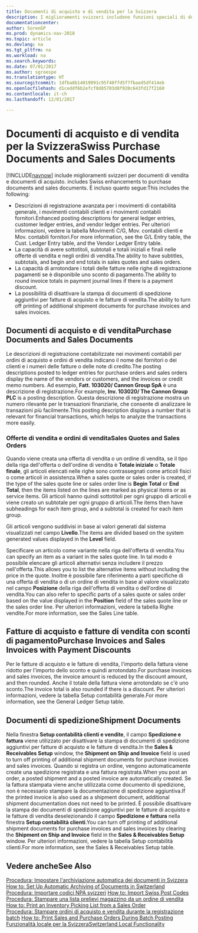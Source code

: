 ```yaml
---
title: Documenti di acquisto e di vendita per la Svizzera
description: I miglioramenti svizzeri includono funzioni speciali di documento di vendita e di acquisto.
documentationcenter: 
author: SorenGP
ms.prod: dynamics-nav-2018
ms.topic: article
ms.devlang: na
ms.tgt_pltfrm: na
ms.workload: na
ms.search.keywords: 
ms.date: 07/01/2017
ms.author: sgroespe
ms.translationtype: HT
ms.sourcegitcommit: 1dfba8b14019991c95f40ffd5f7fbaed5df414eb
ms.openlocfilehash: d1ceddf6b2efcf0d85703d8f920c643fd17f2160
ms.contentlocale: it-ch
ms.lasthandoff: 12/01/2017

---
```

# <a name="swiss-purchase-documents-and-sales-documents"></a><span data-ttu-id="51eff-103">Documenti di acquisto e di vendita per la Svizzera</span><span class="sxs-lookup"><span data-stu-id="51eff-103">Swiss Purchase Documents and Sales Documents</span></span>
[!INCLUDE[navnow](../../includes/navnow_md.md)]<span data-ttu-id="51eff-104"> include miglioramenti svizzeri per documenti di vendita e documenti di acquisto.</span><span class="sxs-lookup"><span data-stu-id="51eff-104"> includes Swiss enhancements to purchase documents and sales documents.</span></span> <span data-ttu-id="51eff-105">È incluso quanto segue:</span><span class="sxs-lookup"><span data-stu-id="51eff-105">This includes the following:</span></span>  

- <span data-ttu-id="51eff-106">Descrizioni di registrazione avanzata per i movimenti di contabilità generale, i movimenti contabili clienti e i movimenti contabili fornitori.</span><span class="sxs-lookup"><span data-stu-id="51eff-106">Enhanced posting descriptions for general ledger entries, customer ledger entries, and vendor ledger entries.</span></span> <span data-ttu-id="51eff-107">Per ulteriori informazioni, vedere la tabella Movimenti C/G, Mov. contabili clienti e Mov. contabili fornitori.</span><span class="sxs-lookup"><span data-stu-id="51eff-107">For more information, see the G/L Entry table, the Cust. Ledger Entry table, and the Vendor Ledger Entry table.</span></span>  
- <span data-ttu-id="51eff-108">La capacità di avere sottotitoli, subtotali e totali iniziali e finali nelle offerte di vendita e negli ordini di vendita.</span><span class="sxs-lookup"><span data-stu-id="51eff-108">The ability to have subtitles, subtotals, and begin and end totals in sales quotes and sales orders.</span></span>  
- <span data-ttu-id="51eff-109">La capacità di arrotondare i totali delle fatture nelle righe di registrazione pagamenti se è disponibile uno sconto di pagamento.</span><span class="sxs-lookup"><span data-stu-id="51eff-109">The ability to round invoice totals in payment journal lines if there is a payment discount.</span></span>  
- <span data-ttu-id="51eff-110">La possibilità di disattivare la stampa di documenti di spedizione aggiuntivi per fatture di acquisto e le fatture di vendita.</span><span class="sxs-lookup"><span data-stu-id="51eff-110">The ability to turn off printing of additional shipment documents for purchase invoices and sales invoices.</span></span>  

## <a name="purchase-documents-and-sales-documents"></a><span data-ttu-id="51eff-111">Documenti di acquisto e di vendita</span><span class="sxs-lookup"><span data-stu-id="51eff-111">Purchase Documents and Sales Documents</span></span>  
<span data-ttu-id="51eff-112">Le descrizioni di registrazione contabilizzate nei movimenti contabili per ordini di acquisto e ordini di vendita indicano il nome dei fornitori o dei clienti e i numeri delle fatture o delle note di credito.</span><span class="sxs-lookup"><span data-stu-id="51eff-112">The posting descriptions posted to ledger entries for purchase orders and sales orders display the name of the vendors or customers, and the invoices or credit memo numbers.</span></span> <span data-ttu-id="51eff-113">Ad esempio, **Fatt. 103020/ Cannon Group SpA** è una descrizione di registrazione.</span><span class="sxs-lookup"><span data-stu-id="51eff-113">For example, **Inv. 103020/ The Cannon Group PLC** is a posting description.</span></span> <span data-ttu-id="51eff-114">Questa descrizione di registrazione mostra un numero rilevante per le transazioni finanziarie, che consente di analizzare le transazioni più facilmente.</span><span class="sxs-lookup"><span data-stu-id="51eff-114">This posting description displays a number that is relevant for financial transactions, which helps to analyze the transactions more easily.</span></span>  

### <a name="sales-quotes-and-sales-orders"></a><span data-ttu-id="51eff-115">Offerte di vendita e ordini di vendita</span><span class="sxs-lookup"><span data-stu-id="51eff-115">Sales Quotes and Sales Orders</span></span>  
<span data-ttu-id="51eff-116">Quando viene creata una offerta di vendita o un ordine di vendita, se il tipo della riga dell'offerta o dell'ordine di vendita è **Totale iniziale** o **Totale finale**, gli articoli elencati nelle righe sono contrassegnati come articoli fisici o come articoli in assistenza.</span><span class="sxs-lookup"><span data-stu-id="51eff-116">When a sales quote or sales order is created, if the type of the sales quote line or sales order line is **Begin Total** or **End Total**, then the items listed on the lines are marked as physical items or as service items.</span></span> <span data-ttu-id="51eff-117">Gli articoli hanno quindi sottotitoli per ogni gruppo di articoli e viene creato un subtotale per ogni gruppo di articoli.</span><span class="sxs-lookup"><span data-stu-id="51eff-117">The items then have subheadings for each item group, and a subtotal is created for each item group.</span></span>  

<span data-ttu-id="51eff-118">Gli articoli vengono suddivisi in base ai valori generati dal sistema visualizzati nel campo **Livello**.</span><span class="sxs-lookup"><span data-stu-id="51eff-118">The items are divided based on the system generated values displayed in the **Level** field.</span></span>  

<span data-ttu-id="51eff-119">Specificare un articolo come variante nella riga dell'offerta di vendita.</span><span class="sxs-lookup"><span data-stu-id="51eff-119">You can specify an item as a variant in the sales quote line.</span></span> <span data-ttu-id="51eff-120">In tal modo è possibile elencare gli articoli alternativi senza includere il prezzo nell'offerta.</span><span class="sxs-lookup"><span data-stu-id="51eff-120">This allows you to list the alternative items without including the price in the quote.</span></span> <span data-ttu-id="51eff-121">Inoltre è possibile fare riferimento a parti specifiche di una offerta di vendita o di un ordine di vendita in base al valore visualizzato nel campo **Posizione** della riga dell'offerta di vendita o dell'ordine di vendita.</span><span class="sxs-lookup"><span data-stu-id="51eff-121">You can also refer to specific parts of a sales quote or sales order based on the value displayed in the **Position** field of the sales quote line or the sales order line.</span></span> <span data-ttu-id="51eff-122">Per ulteriori informazioni, vedere la tabella Righe vendite.</span><span class="sxs-lookup"><span data-stu-id="51eff-122">For more information, see the Sales Line table.</span></span>  

## <a name="purchase-invoices-and-sales-invoices-with-payment-discounts"></a><span data-ttu-id="51eff-123">Fatture di acquisto e fatture di vendita con sconti di pagamento</span><span class="sxs-lookup"><span data-stu-id="51eff-123">Purchase Invoices and Sales Invoices with Payment Discounts</span></span>  
<span data-ttu-id="51eff-124">Per le fatture di acquisto e le fatture di vendita, l'importo della fattura viene ridotto per l'importo dello sconto e quindi arrotondato.</span><span class="sxs-lookup"><span data-stu-id="51eff-124">For purchase invoices and sales invoices, the invoice amount is reduced by the discount amount, and then rounded.</span></span> <span data-ttu-id="51eff-125">Anche il totale della fattura viene arrotondato se c'è uno sconto.</span><span class="sxs-lookup"><span data-stu-id="51eff-125">The invoice total is also rounded if there is a discount.</span></span> <span data-ttu-id="51eff-126">Per ulteriori informazioni, vedere la tabella Setup contabilità generale.</span><span class="sxs-lookup"><span data-stu-id="51eff-126">For more information, see the General Ledger Setup table.</span></span>  

## <a name="shipment-documents"></a><span data-ttu-id="51eff-127">Documenti di spedizione</span><span class="sxs-lookup"><span data-stu-id="51eff-127">Shipment Documents</span></span>  
<span data-ttu-id="51eff-128">Nella finestra **Setup contabilità clienti e vendite**, il campo **Spedizione e fattura** viene utilizzato per disattivare la stampa di documenti di spedizione aggiuntivi per fatture di acquisto e le fatture di vendita.</span><span class="sxs-lookup"><span data-stu-id="51eff-128">In the **Sales & Receivables Setup** window, the **Shipment on Ship and Invoice** field is used to turn off printing of additional shipment documents for purchase invoices and sales invoices.</span></span> <span data-ttu-id="51eff-129">Quando si registra un ordine, vengono automaticamente create una spedizione registrata e una fattura registrata.</span><span class="sxs-lookup"><span data-stu-id="51eff-129">When you post an order, a posted shipment and a posted invoice are automatically created.</span></span> <span data-ttu-id="51eff-130">Se la fattura stampata viene anche utilizzata come documento di spedizione, non è necessario stampare la documentazione di spedizione aggiuntiva.</span><span class="sxs-lookup"><span data-stu-id="51eff-130">If the printed invoice is also used as a shipment document, additional shipment documentation does not need to be printed.</span></span> <span data-ttu-id="51eff-131">È possibile disattivare la stampa dei documenti di spedizione aggiuntivi per le fatture di acquisto e le fatture di vendita deselezionando il campo **Spedizione e fattura** nella finestra **Setup contabilità clienti**.</span><span class="sxs-lookup"><span data-stu-id="51eff-131">You can turn off printing of additional shipment documents for purchase invoices and sales invoices by clearing the **Shipment on Ship and Invoice** field in the **Sales & Receivables Setup** window.</span></span> <span data-ttu-id="51eff-132">Per ulteriori informazioni, vedere la tabella Setup contabilità clienti.</span><span class="sxs-lookup"><span data-stu-id="51eff-132">For more information, see the Sales & Receivables Setup table.</span></span>  

## <a name="see-also"></a><span data-ttu-id="51eff-133">Vedere anche</span><span class="sxs-lookup"><span data-stu-id="51eff-133">See Also</span></span>  
 <span data-ttu-id="51eff-134">[Procedura: Impostare l'archiviazione automatica dei documenti in Svizzera](how-to-set-up-automatic-archiving-of-documents-in-switzerland.md) </span><span class="sxs-lookup"><span data-stu-id="51eff-134">[How to: Set Up Automatic Archiving of Documents in Switzerland](how-to-set-up-automatic-archiving-of-documents-in-switzerland.md) </span></span>  
 <span data-ttu-id="51eff-135">[Procedura: Importare codici NPA svizzeri](how-to-import-swiss-post-codes.md) </span><span class="sxs-lookup"><span data-stu-id="51eff-135">[How to: Import Swiss Post Codes](how-to-import-swiss-post-codes.md) </span></span>  
 <span data-ttu-id="51eff-136">[Procedura: Stampare una lista prelievi magazzino da un ordine di vendita](how-to-print-an-inventory-picking-list-from-a-sales-order.md) </span><span class="sxs-lookup"><span data-stu-id="51eff-136">[How to: Print an Inventory Picking List from a Sales Order](how-to-print-an-inventory-picking-list-from-a-sales-order.md) </span></span>  
 <span data-ttu-id="51eff-137">[Procedura: Stampare ordini di acquisto e vendita durante la registrazione batch](how-to-print-sales-and-purchase-orders-during-batch-posting.md) </span><span class="sxs-lookup"><span data-stu-id="51eff-137">[How to: Print Sales and Purchase Orders During Batch Posting](how-to-print-sales-and-purchase-orders-during-batch-posting.md) </span></span>  
 [<span data-ttu-id="51eff-138">Funzionalità locale per la Svizzera</span><span class="sxs-lookup"><span data-stu-id="51eff-138">Switzerland Local Functionality</span></span>](switzerland-local-functionality.md)

